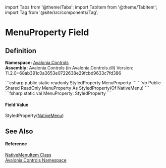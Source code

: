 import Tabs from '@theme/Tabs'; 
import TabItem from '@theme/TabItem'; 
import Tag from '@site/src/components/Tag'; 

# MenuProperty Field




## Definition
**Namespace:** <a href="N_Avalonia_Controls">Avalonia.Controls</a>  
**Assembly:** Avalonia.Controls (in Avalonia.Controls.dll) Version: 11.2.0+68ab391c0a3653e0722638e29fcbd9633c7fd386

<Tabs groupId="api-code-preview">
<TabItem value="csharp" label="C#">
```csharp
public static readonly StyledProperty<NativeMenu?> MenuProperty
```
</TabItem>
<TabItem value="vb" label="VB">
```vb
Public Shared ReadOnly MenuProperty As StyledProperty(Of NativeMenu)
```
</TabItem>
<TabItem value="fsharp" label="F#">
```fsharp
static val MenuProperty: StyledProperty<NativeMenu>
```
</TabItem>
</Tabs>



#### Field Value
StyledProperty(<a href="T_Avalonia_Controls_NativeMenu">NativeMenu</a>)

## See Also


#### Reference
<a href="T_Avalonia_Controls_NativeMenuItem">NativeMenuItem Class</a>  
<a href="N_Avalonia_Controls">Avalonia.Controls Namespace</a>  
